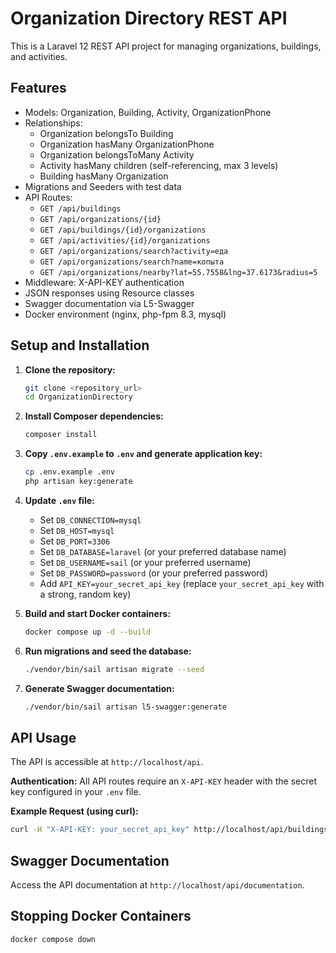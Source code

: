# Organization Directory REST API

This is a Laravel 12 REST API project for managing organizations, buildings, and activities.

## Features

- Models: Organization, Building, Activity, OrganizationPhone
- Relationships:
  - Organization belongsTo Building
  - Organization hasMany OrganizationPhone
  - Organization belongsToMany Activity
  - Activity hasMany children (self-referencing, max 3 levels)
  - Building hasMany Organization
- Migrations and Seeders with test data
- API Routes:
  - `GET /api/buildings`
  - `GET /api/organizations/{id}`
  - `GET /api/buildings/{id}/organizations`
  - `GET /api/activities/{id}/organizations`
  - `GET /api/organizations/search?activity=еда`
  - `GET /api/organizations/search?name=копыта`
  - `GET /api/organizations/nearby?lat=55.7558&lng=37.6173&radius=5`
- Middleware: X-API-KEY authentication
- JSON responses using Resource classes
- Swagger documentation via L5-Swagger
- Docker environment (nginx, php-fpm 8.3, mysql)

## Setup and Installation

1.  **Clone the repository:**

    ```bash
    git clone <repository_url>
    cd OrganizationDirectory
    ```

2.  **Install Composer dependencies:**

    ```bash
    composer install
    ```

3.  **Copy `.env.example` to `.env` and generate application key:**

    ```bash
    cp .env.example .env
    php artisan key:generate
    ```

4.  **Update `.env` file:**

    -   Set `DB_CONNECTION=mysql`
    -   Set `DB_HOST=mysql`
    -   Set `DB_PORT=3306`
    -   Set `DB_DATABASE=laravel` (or your preferred database name)
    -   Set `DB_USERNAME=sail` (or your preferred username)
    -   Set `DB_PASSWORD=password` (or your preferred password)
    -   Add `API_KEY=your_secret_api_key` (replace `your_secret_api_key` with a strong, random key)

5.  **Build and start Docker containers:**

    ```bash
    docker compose up -d --build
    ```

6.  **Run migrations and seed the database:**

    ```bash
    ./vendor/bin/sail artisan migrate --seed
    ```

7.  **Generate Swagger documentation:**

    ```bash
    ./vendor/bin/sail artisan l5-swagger:generate
    ```

## API Usage

The API is accessible at `http://localhost/api`.

**Authentication:**
All API routes require an `X-API-KEY` header with the secret key configured in your `.env` file.

**Example Request (using curl):**

```bash
curl -H "X-API-KEY: your_secret_api_key" http://localhost/api/buildings
```

## Swagger Documentation

Access the API documentation at `http://localhost/api/documentation`.

## Stopping Docker Containers

```bash
docker compose down
```